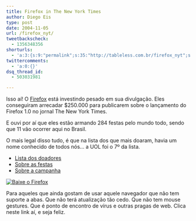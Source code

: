 ```yaml
---
title: Firefox in The New York Times
author: Diego Eis
type: post
date: 2004-11-05
url: /firefox_nyt/
tweetbackscheck:
  - 1356348356
shorturls:
  - 'a:3:{s:9:"permalink";s:35:"http://tableless.com.br/firefox_nyt";s:7:"tinyurl";s:26:"http://tinyurl.com/3o87rrd";s:4:"isgd";s:19:"http://is.gd/VDzeUN";}'
twittercomments:
  - 'a:0:{}'
dsq_thread_id:
  - 503031981

---
```

Isso aí! O [Firefox][1] está investindo pesado em sua divulgação. Eles conseguiram arrecadar $250.000 para publicarem sobre o lançamento do Firefox 1.0 no jornal The New York Times.
              
E ouvi por aí que eles estão armando 284 festas pelo mundo todo, sendo que 11 vão ocorrer aqui no Brasil.
              
O mais legal disso tudo, é que na lista dos que mais doaram, havia um nome conhecido de todos nós&#8230; a UOL foi o 7º da lista. 

  * [Lista dos doadores][2]
  * [Sobre as festas][3]
  * [Sobre a campanha][4]

[![Baixe o Firefox][5]][6]
              
Para aqueles que ainda gostam de usar aquele navegador que não tem suporte a abas. Que não terá atualização tão cedo. Que não tem mouse gestures. Que é ponto de encontro de vírus e outras pragas de web. Clica neste link aí, e seja feliz.

 [1]: http://www.mozilla.org/products/firefox/
 [2]: http://www.spreadfirefox.com/
 [3]: http://br-linux.org/main/noticia-divulgando_o_firefox.html
 [4]: http://www.spreadfirefox.com/?q=node/view/3749
 [5]: imagens/get.gif
 [6]: http://www.getfirefox.com/